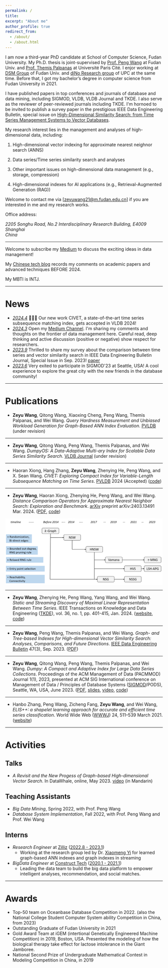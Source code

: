 ```yaml
---
permalink: /
title: 
excerpt: "About me"
author_profile: true
redirect_from: 
  - /about/
  - /about.html
---
```


<!-- # Bio -->

I am now a third-year PhD candidate at School of Computer Science, Fudan University.
My Ph.D. thesis is joint-supervised by [Prof. Peng Wang](https://pengwang511.github.io/project.html) at Fudan Univ. and [Prof. Themis Palpanas](https://helios2.mi.parisdescartes.fr/~themisp/) at Université Paris Cité.
I enjor working at [DSM Group](https://github.com/DSM-fudan) of Fudan Univ. and [diNo Research group](https://dino.mi.parisdescartes.fr/) of UPC at the same time.
Before that, I got my bachelor’s degree in computer science from Fudan University in 2021.

I have published papers in top conferences and journals of database and data mining, including SIGMOD, VLDB, VLDB Journal and TKDE. I also serve as the reviewer of peer-reviewed journals including TKDE. 
I'm hornoed to be invited to publish a survey paper in the prestigious IEEE Data Engineering Bulletin, special issue on [High-Dimensional Similarity Search: from Time Series Management Systems to Vector Databases](http://sites.computer.org/debull/A23sept/issue1.htm).

My research interest lies in the management and analyses of high-dimensional data, including:

1) High-dimensional vector indexing for approximate nearest neighnor search (ANNS)

2) Data series/Time series similarity search and analyses

3) Other important issues on high-dimensional data management (e.g., storage, compression)

4) High-dimensional indexes for AI applications (e.g., Retrieval-Augmented Generation (RAG))

Welcome to contact me via [zeyuwang21@m.fudan.edu.cn] if you are interested in me and my research works.

Office address: 
<address>
  2205 Songhu Road, No.2 Interdisciplinary Research Building, E4009 <br /> Shanghai <br /> China
</address>

---

Welcome to subscribe my [Medium](https://medium.com/@caucherw) to discuss the exciting ideas in data management!

My [Chinese tech blog](https://www.jianshu.com/u/d015902c6d09) records my comments on academic papers and advanced techniques BEFORE 2024.

My MBTI is INTJ.

---


# News

- *<u>2024.4</u>* 🎉🎉🎉 Our new work CIVET, a state-of-the-art time series subsequence matching index, gets accepted in VLDB 2024!
- *<u>2024.3</u>* Open my [Medium Channel](https://medium.com/@caucherw). I'm sharing my comments and thoughts on the frontier of data management here. Careful read, deep thinking and active discussion (positive or negative) show respect for researchers.
- *<u>2023.9</u>* Thrilled to share my survey about the comparison between time series and vector similarity search in IEEE Data Engineering Bulletin Journal, Special Issue in Sep. 2023! [paper](http://sites.computer.org/debull/A23sept/p3.pdf)
- *<u>2023.6</u>* Very exited to participate in SIGMOD'23 at Seattle, USA! A cool experience to explore the great city with the new friends in the database community! 

---

# Publications

- **Zeyu Wang**, Qitong Wang, Xiaoxing Cheng, Peng Wang, Themis Palpanas, and Wei Wang. *Query Hardness Measurement and Unbiased Workload Generation for Graph-Based ANN Index Evaluation*. <u>PVLDB</u> (under revision)

---

- **Zeyu Wang**, Qitong Wang, Peng Wang, Themis Palpanas, and Wei Wang. *DumpyOS: A Data-Adaptive Multi-ary Index for Scalable Data Series Similarity Search*. <u>VLDB Journal</u> (under revision)

---

- Haoran Xiong, Hang Zhang, **Zeyu Wang**, Zhenying He, Peng Wang, and X. Sean Wang. *CIVET: Exploring Compact Index for Variable-Length Subsequence Matching on Time Series*. <u>PVLDB</u> 2024 (Accepted) ([code](https://github.com/hrxiong/CIVET)) 


---

- **Zeyu Wang**, Haoran Xiong, Zhenying He, Peng Wang, and Wei Wang. *Distance Comparison Operators for Approximate Nearest Neighbor Search: Exploration and Benchmark*. <u>arXiv</u> preprint arXiv:2403.13491 Mar. 2024. ([PDF](https://arxiv.org/pdf/2403.13491.pdf), [code](https://github.com/CaucherWang/Fudist))

<img src='/images/evo-graph.png'>

---

- **Zeyu Wang**, Zhenying He, Peng Wang, Yang Wang, and Wei Wang. *Static and Streaming Discovery of Maximal Linear Representation Between Time Series*. IEEE Transactions on Knowledge and Data Engineering (<u>TKDE</u>), vol. 36, no. 1, pp. 401-415, Jan. 2024. ([website](https://ieeexplore.ieee.org/abstract/document/10155259), [code](https://github.com/DSM-fudan/LR-miner))

---

- **Zeyu Wang**, Peng Wang, Themis Palpanas, and Wei Wang. *Graph- and Tree-based Indexes for High-dimensional Vector Similarity Search: Analyses, Comparisons, and Future Directions*. <u>IEEE Data Engineering Bulletin</u> 47(3), Sep. 2023. ([PDF](http://sites.computer.org/debull/A23sept/p3.pdf))

---

- **Zeyu Wang**, Qitong Wang, Peng Wang, Themis Palpanas, and Wei Wang. *Dumpy: A Compact and Adaptive Index for Large Data Series Collections*. Proceedings of the ACM Management of Data (PACMMOD) Journal 1(1), 2023, presented at ACM SIG International conference on Management of Data / Principles of Database Systems (<u>SIGMOD</u>/PODS), Seattle, WA, USA, June 2023. ([PDF](https://helios2.mi.parisdescartes.fr/~themisp/publications/sigmod23-dumpy.pdf), [slides](https://helios2.mi.parisdescartes.fr/~themisp/publications/sigmod23-dumpy-slides.pdf), [video](https://files.atypon.com/acm/99f6febc21ad6c5a979f504caf188d9a), [code](https://github.com/DSM-fudan/Dumpy))

---

- Hanbo Zhang, Peng Wang, Zicheng Fang, **Zeyu Wang**, and Wei Wang, *ELIS++: a shapelet learning approach for accurate and efficient time series classification*. World Wide Web (<u>WWWJ</u>) 24, 511–539 March 2021. ([website](https://link.springer.com/article/10.1007/s11280-020-00856-1))

---

# Activities

## Talks

- *A Revisit and the New Progess of Graph-based High-dimensional Vector Search*. In DataWhale, online, May 2023. [video](https://www.bilibili.com/video/BV1xk4y1i7Um/?share_source=copy_web&vd_source=886f9cce80c2c25431ff33e1d092d984) (in Mandarin)


## Teaching Assistants

- *Big Data Mining*, Spring 2022, with Prof. Peng Wang
- *Database System Implementation*, Fall 2022, with Prof. Peng Wang and Prof. Wei Wang

## Interns

- *Research Engineer* at [Zilliz](https://zilliz.com/) (<u>2022.8 - 2023.1</u>)
  - Working at the research group led by Dr. [Xiaomeng Yi](https://scholar.google.com/citations?user=j9GZDm8AAAAJ&hl=en) for learned graph-based ANN indexes and graph indexes in streaming 
- *BigData Engineer* at [Construct Tech](https://www.litatom.com/#/) (<u>2020.1 - 2021.1</u>)
  - Leading the data team to build the big data platform to empower intelligent analyses, recommendation, and social matches.

---

# Awards

- Top-50 team on Oceanbase Database Competition in 2022. (also the National College Student Computer System ability Competition in China, from 2023)
- Outstanding Graduate of Fudan University in 2021
- Gold Award Team at iGEM (intertional Genetically Engineered Machine Competition) in 2019, Boston, USA. Presented the modeling of how the biological therapy take effect for lactose intolerance in the Giant Jamboree.
- National Second Prize of Undergraduate Mathematical Contest in Modeling Competition in China, in 2019
